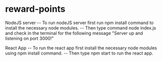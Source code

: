 # reward-points

NodeJS server
-- To run nodeJS server first run npm install command to install the necessary node modules. 
-- Then type command node index.js and check in the terminal for the following message "Server up and listening on port 3000!"

React App
-- To run the react app first install the necessary node modules using npm install command.
-- Then type npm start to run the react app.